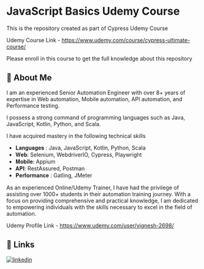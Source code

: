 
# JavaScript Basics Udemy Course

This is the repository created as part of Cypress Udemy Course

Udemy Course Link - https://www.udemy.com/course/cypress-ultimate-course/

Please enroll in this course to get the full knowledge about this repository
## 🚀 About Me
I am an experienced Senior Automation Engineer with over 8+ years of expertise in Web automation, Mobile automation, API automation, and Performance testing. 

I possess a strong command of programming languages such as Java, JavaScript, Kotlin, Python, and Scala.

I have acquired mastery in the following technical skills

- 𝐋𝐚𝐧𝐠𝐮𝐚𝐠𝐞𝐬 : Java, JavaScript, Kotlin, Python, Scala
- 𝐖𝐞𝐛: Selenium, WebdriverIO, Cypress, Playwright
- 𝐌𝐨𝐛𝐢𝐥𝐞: Appium
- 𝐀𝐏𝐈: RestAssured, Postman
- 𝐏𝐞𝐫𝐟𝐨𝐫𝐦𝐚𝐧𝐜𝐞 : Gatling, JMeter

As an experienced Online/Udemy Trainer, I have had the privilege of assisting over 1000+ students in their automation training journey. With a focus on providing comprehensive and practical knowledge, I am dedicated to empowering individuals with the skills necessary to excel in the field of automation.

Udemy Profile Link - https://www.udemy.com/user/vignesh-2698/


## 🔗 Links
[![linkedin](https://img.shields.io/badge/linkedin-0A66C2?style=for-the-badge&logo=linkedin&logoColor=white)](https://www.linkedin.com/in/vignesh-srinivasa-raghavan/)
